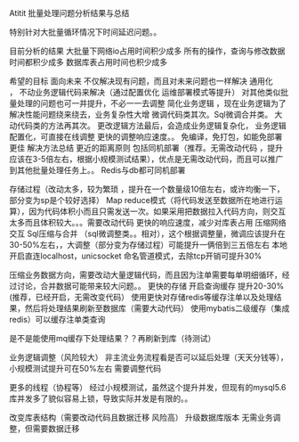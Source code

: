 Atitit 批量处理问题分析结果与总结

特别针对大批量循环情况下时间延迟问题。。


目前分析的结果
大批量下网络io占用时间积少成多
所有的操作，查询与修改数据时间都积少成多
数据库表占用时间也积少成多

希望的目标
面向未来
不仅解决现有问题，而且对未来问题也一样解决
通用化  
 ， 不动业务逻辑代码来解决（通过配置优化 运维部署模式等提升）
对其他类似批量处理的问题也可一并提升，不必一一去调整
简化业务逻辑
，现在业务逻辑为了解决性能问题绕来绕去，业务复杂性大增
微调代码类其次。Sql微调合并类。
大动代码类的方法再其次。
更改逻辑方法最后，会造成业务逻辑复杂化，
业务逻辑配置化，可直接在线调整
更快的调整响应速度。。
免编译，免打包，如能免部署更佳
解决方法总结
更近的距离原则
包括同机部署（推荐。无需改动代码 ，提升应该在3-5倍左右，根据小规模测试结果），优点是无需改动代码，而且可以推广到其他批量处理任务上。。
Redis与db都可同机部署


存储过程（改动太多，较为繁琐 ，提升在一个数量级10倍左右，或许均衡一下，部分变为sp是个较好选择）
Map reduce模式（将代码发送至数据所在地进行运算），因为代码体积小而且只需发送一次。如果采用把数据拉入代码方向，则交互太多而且体积较大。。。需要改动代码
更快的响应速度，减少对库表占用
 压缩网络交互
Sql压缩与合并 （sql微调整类。。相对），这个根据调整量，微调应该提升在30-50%左右，，大调整（部分变为存储过程）可能提升一俩倍到三五倍左右
本地开启直连localhost，unicsocket 命名管道模式，去除tcp开销可提升30%

压缩业务数据方向，需要改动大量逻辑代码，而且因为注单需要每单明细循环，经过讨论，合并数据可能带来较大问题。。
更快的存储
开启查询缓存   提升20-30%    (推荐，已经开启，无需改变代码）
使用更快对存储redis等缓存注单以及处理结果，然后将处理结果刷新至数据库（需要大动代码）
使用mybatis二级缓存（集成redis）可以缓存注单类查询

是不是能使用mq缓存下处理结果？？再刷新到库（待测试）


业务逻辑调整（风险较大）
非主流业务流程看是否可以延后处理（天天分钱等），小规模测试提升可在50%左右
需要调整代码

更多的线程（协程等）
经过小规模测试，虽然这个提升并发，但现有的mysql5.6库并发多了貌似容易上锁，导致实际并发是有限的。。


改变库表结构（需要改动代码且数据迁移 风险高）
升级数据库版本
无需业务调整，但需要数据迁移

